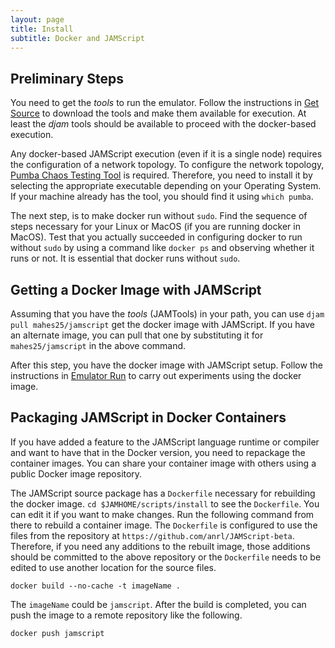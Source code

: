 ```yaml
---
layout: page
title: Install
subtitle: Docker and JAMScript
---
```



## Preliminary Steps

You need to get the *tools* to run the emulator. Follow the instructions in [Get
Source](../get-src) to download the tools and make them available for execution.
At least the *djam* tools should be available to proceed with the docker-based
execution.

Any docker-based JAMScript execution (even if it is a single node) requires the
configuration of a network topology. To configure the network topology, [Pumba
Chaos Testing Tool](https://github.com/alexei-led/pumba) is required. Therefore,
you need to install it by selecting the appropriate executable depending on your
Operating System. If your machine already has the tool, you should find it using
`which pumba`.

The next step, is to make docker run without `sudo`. Find the sequence of steps
necessary for your Linux or MacOS (if you are running docker in MacOS). Test
that you actually succeeded in configuring docker to run without `sudo` by using
a command like `docker ps` and observing whether it runs or not. It is essential
that docker runs without `sudo`.

## Getting a Docker Image with JAMScript

Assuming that you have the *tools* (JAMTools) in your path, you can use `djam
pull mahes25/jamscript` get the docker image with JAMScript. If you have an
alternate image, you can pull that one by substituting it for
`mahes25/jamscript` in the above command.

After this step, you have the docker image with JAMScript setup. Follow the
instructions in [Emulator Run](../emulator-run) to carry out experiments using
the docker image.

## Packaging JAMScript in Docker Containers

If you have added a feature to the JAMScript language runtime or compiler and
want to have that in the Docker version, you need to repackage the container
images. You can share your container image with others using a public Docker
image repository.

The JAMScript source package has a `Dockerfile` necessary for rebuilding the docker image.
`cd $JAMHOME/scripts/install` to see the `Dockerfile`. You can edit it if you want to make changes.
Run the following command from there to rebuild a container image. The `Dockerfile` is
configured to use the files from the repository at `https://github.com/anrl/JAMScript-beta`. Therefore, if you
need any additions to the rebuilt image, those additions should be committed to the above repository or
the `Dockerfile` needs to be edited to use another location for the source files.
```shell
docker build --no-cache -t imageName .
```
The `imageName` could be `jamscript`. After the build is completed, you can push the image to a remote repository like
the following.
```shell
docker push jamscript
```
